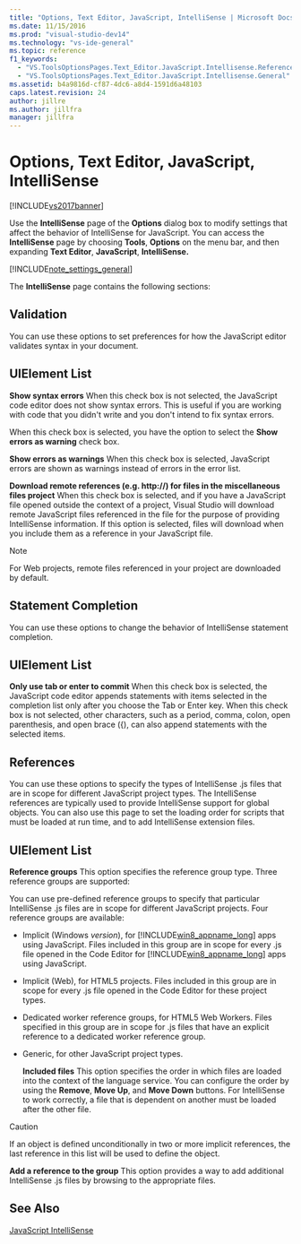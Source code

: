 ```yaml
---
title: "Options, Text Editor, JavaScript, IntelliSense | Microsoft Docs"
ms.date: 11/15/2016
ms.prod: "visual-studio-dev14"
ms.technology: "vs-ide-general"
ms.topic: reference
f1_keywords:
  - "VS.ToolsOptionsPages.Text_Editor.JavaScript.Intellisense.References"
  - "VS.ToolsOptionsPages.Text_Editor.JavaScript.Intellisense.General"
ms.assetid: b4a9816d-cf87-4dc6-a8d4-1591d6a48103
caps.latest.revision: 24
author: jillre
ms.author: jillfra
manager: jillfra
---
```

# Options, Text Editor, JavaScript, IntelliSense
[!INCLUDE[vs2017banner](../../includes/vs2017banner.md)]

Use the **IntelliSense** page of the **Options** dialog box to modify settings that affect the behavior of IntelliSense for JavaScript. You can access the **IntelliSense** page by choosing **Tools**, **Options** on the  menu bar, and then expanding **Text Editor**, **JavaScript**, **IntelliSense.**

 [!INCLUDE[note_settings_general](../../includes/note-settings-general-md.md)]

 The **IntelliSense** page contains the following sections:

## Validation
 You can use these options to set preferences for how the JavaScript editor validates syntax in your document.

## UIElement List
 **Show syntax errors**
 When this check box is not selected, the JavaScript code editor does not show syntax errors. This is useful if you are working with code that you didn't write and you don't intend to fix syntax errors.

 When this check box is selected, you have the option to select the **Show errors as warning** check box.

 **Show errors as warnings**
 When this check box is selected, JavaScript errors are shown as warnings instead of errors in the error list.

 **Download remote references (e.g. http://) for files in the miscellaneous files project**
 When this check box is selected, and if you have a JavaScript file opened outside the context of a project, Visual Studio will download remote JavaScript files referenced in the file for the purpose of providing IntelliSense information. If this option is selected, files will download when you include them as a reference in your JavaScript file.

> [!NOTE]
> For Web projects, remote files referenced in your project are downloaded by default.

## Statement Completion
 You can use these options to change the behavior of IntelliSense statement completion.

## UIElement List
 **Only use tab or enter to commit**
 When this check box is selected, the JavaScript code editor appends statements with items selected in the completion list only after you choose the Tab or Enter key. When this check box is not selected, other characters, such as a period, comma, colon, open parenthesis, and open brace ({), can also append statements with the selected items.

## References
 You can use these options to specify the types of IntelliSense .js files that are in scope for different JavaScript project types. The IntelliSense references are typically used to provide IntelliSense support for global objects. You can also use this page to set the loading order for scripts that must be loaded at run time, and to add IntelliSense extension files.

## UIElement List
 **Reference groups**
 This option specifies the reference group type. Three reference groups are supported:

 You can use pre-defined reference groups to specify that particular IntelliSense .js files are in scope for different JavaScript projects. Four reference groups are available:

- Implicit (Windows *version*), for [!INCLUDE[win8_appname_long](../../includes/win8-appname-long-md.md)] apps using JavaScript. Files included in this group are in scope for every .js file opened in the Code Editor for [!INCLUDE[win8_appname_long](../../includes/win8-appname-long-md.md)] apps using JavaScript.

- Implicit (Web), for HTML5 projects. Files included in this group are in scope for every .js file opened in the Code Editor for these project types.

- Dedicated worker reference groups, for HTML5 Web Workers. Files specified in this group are in scope for .js files that have an explicit reference to a dedicated worker reference group.

- Generic, for other JavaScript project types.

  **Included files**
  This option specifies the order in which files are loaded into the context of the language service. You can configure the order by using the **Remove**, **Move Up**, and **Move Down** buttons. For IntelliSense to work correctly, a file that is dependent on another must be loaded after the other file.

> [!CAUTION]
> If an object is defined unconditionally in two or more implicit references, the last reference in this list will be used to define the object.

 **Add a reference to the group**
 This option provides a way to add additional IntelliSense .js files by browsing to the appropriate files.

## See Also
 [JavaScript IntelliSense](../../ide/javascript-intellisense.md)
